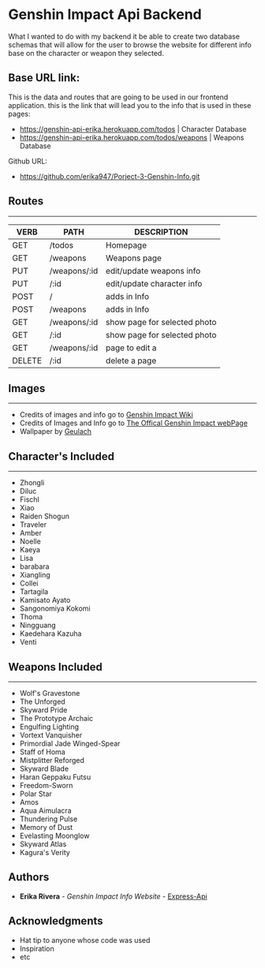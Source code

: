 # Genshin Impact Api Backend
What I wanted to do with my backend it be able to create two database schemas that will allow for the user to browse the website for different info base on the character or weapon they selected.

## Base URL link:
This is the data and routes that are going to be used in our frontend application. this is the link that will lead you to the info that is used in these pages:
* https://genshin-api-erika.herokuapp.com/todos | Character Database
* https://genshin-api-erika.herokuapp.com/todos/weapons | Weapons Database

Github URL:
* https://github.com/erika947/Porject-3-Genshin-Info.git

## Routes
---
   VERB 		 | 		  PATH 		 |  	 DESCRIPTION
------------ | ------------- | -------------------
GET | /todos | Homepage |
GET | /weapons | Weapons page |
PUT | /weapons/:id | edit/update weapons info |
PUT | /:id | edit/update character info |
POST | / | adds in Info |
POST | /weapons| adds in Info|
GET | /weapons/:id | show page for selected photo |
GET | /:id | show page for selected photo |
GET | /weapons/:id | page to edit a |
DELETE | /:id | delete a page |


## Images
---
* Credits of images and info go to [Genshin Impact Wiki](https://genshin-impact.fandom.com/wiki/Genshin_Impact_Wiki)
* Credits of Images and Info go to [The Offical Genshin Impact webPage](https://genshin.hoyoverse.com/en/character/mondstadt?char=0)
* Wallpaper by [Geulach](https://whvn.cc/x81glo)

## Character's Included
---
* Zhongli
* Diluc
* Fischl
* Xiao
* Raiden Shogun
* Traveler
* Amber
* Noelle
* Kaeya
* Lisa
* barabara
* Xiangling
* Collei
* Tartagila
* Kamisato Ayato
* Sangonomiya Kokomi
* Thoma
* Ningguang
* Kaedehara Kazuha
* Venti


## Weapons Included
---

* Wolf's Gravestone
* The Unforged
*  Skyward Pride
* The Prototype Archaic
* Engulfing Lighting
* Vortext Vanquisher
* Primordial Jade Winged-Spear
* Staff of Homa
* Mistplitter Reforged
* Skyward Blade
* Haran Geppaku Futsu
* Freedom-Sworn
* Polar Star 
* Amos 
* Aqua Aimulacra
* Thundering Pulse
* Memory of Dust
* Evelasting Moonglow
* Skyward Atlas
* Kagura's Verity



## Authors

* **Erika Rivera** - *Genshin Impact Info Website* - [Express-Api](https://github.com/erika947/Project-3-Express-Api)


## Acknowledgments

* Hat tip to anyone whose code was used
* Inspiration
* etc
